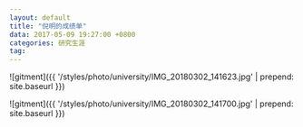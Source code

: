 ```yaml
---
layout: default
title: "倪明的成绩单"
data: 2017-05-09 19:27:00 +0800
categories: 研究生涯
tag: 
---
```


![gitment]({{ '/styles/photo/university/IMG_20180302_141623.jpg' | prepend: site.baseurl }})

![gitment]({{ '/styles/photo/university/IMG_20180302_141700.jpg' | prepend: site.baseurl }})
